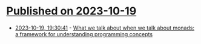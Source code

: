 # [Published on 2023-10-19](index.md)

* [2023-10-19, 19:30:41](https://lobste.rs/s/pl5eku/what_we_talk_about_when_we_talk_about) - [What we talk about when we talk about monads: a framework for understanding programming concepts](https://arxiv.org/ftp/arxiv/papers/1803/1803.10195.pdf)
